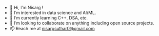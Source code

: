 - 👋 Hi, I’m Nisarg !
- 👀 I’m interested in data science and AI/ML.
- 🌱 I’m currently learning C++, DSA, etc.
- 💞️ I’m looking to collaborate on anything including open source projects.
- 📫 Reach me at nisargsuthar0@gmail.com

<!---
itsNisarg/itsNisarg is a ✨ special ✨ repository because its `README.md` (this file) appears on your GitHub profile.
You can click the Preview link to take a look at your changes.
--->
